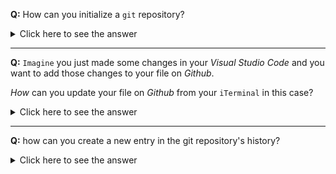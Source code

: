 
**Q:** How can you initialize a `git` repository?

<details>
<summary>Click here to see the answer</summary>

>**Answer:** You can initialize with the command `git init`.
</details>

----
**Q:** `Imagine` you just made some changes in your *Visual Studio Code* and you want to add those changes to your file on *Github*.  

*How* can you update your file on *Github* from your `iTerminal` in this case?

<details>
<summary>Click here to see the answer</summary>

>**Answer:** You will need to enter three commands in order in your iTerminal
```md
git add
git commit -m " your message goes here. "
git push
```
**If** you want to learn more about those three commands, click the link  below

[Learn git commands](https://www.atlassian.com/git/tutorials/saving-changes#:~:text=git%20push%20is%20utilized%20to,more%20abstract%20level%20of%20changes.)
</details>

---
**Q:** how can you create a new entry in the git repository's history?

<details>
<summary>Click here to see the answer</summary>

```
git log
```
</details>

